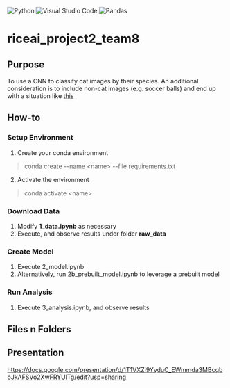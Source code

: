 
![Python](https://img.shields.io/badge/python-3670A0?style=for-the-badge&logo=python&logoColor=ffdd54)
![Visual Studio Code](https://img.shields.io/badge/Visual%20Studio%20Code-0078d7.svg?style=for-the-badge&logo=visual-studio-code&logoColor=white)
![Pandas](https://img.shields.io/badge/pandas-%23150458.svg?style=for-the-badge&logo=pandas&logoColor=white)

# riceai_project2_team8

## Purpose      
To use a CNN to classify cat images by their species. An additional consideration is to include non-cat images (e.g. soccer balls) and end up with a situation like [this](https://www.youtube.com/watch?v=ACmydtFDTGs)

## How-to
### Setup Environment       
1. Create your conda environment
> conda create --name \<name\> --file requirements.txt
2. Activate the environment
> conda activate \<name\>
### Download Data       
1. Modify **1_data.ipynb** as necessary
2. Execute, and observe results under folder **raw_data**
### Create Model
1. Execute 2_model.ipynb
2. Alternatively, run 2b_prebuilt_model.ipynb to leverage a prebuilt model
### Run Analysis
1. Execute 3_analysis.ipynb, and observe results
## Files n Folders  

## Presentation

https://docs.google.com/presentation/d/1T1VXZi9YyduC_EWmmda3MBcqboJkAFSVo2XwFRYUlTg/edit?usp=sharing
